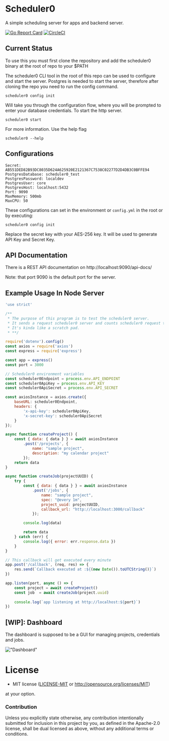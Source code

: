 # Scheduler0

A simple scheduling server for apps and backend server.

[![Go Report Card](https://goreportcard.com/badge/github.com/victorlenerd/scheduler0)](https://goreportcard.com/report/github.com/victorlenerd/scheduler0) 
[![CircleCI](https://circleci.com/gh/victorlenerd/scheduler0/tree/master.svg?style=svg)](https://circleci.com/gh/victorlenerd/scheduler0/tree/master)

## Current Status

To use this you must first clone the repository and add the scheduler0 binary at the root of repo to your $PATH
    
The scheduler0 CLI tool in the root of this repo can be used to configure and start the server.
Postgres is needed to start the server, therefore after cloning the repo you need to run the config command.
```shell
scheduler0 config init
```

Will take you through the configuration flow, where you will be prompted to enter your database credentials.
To start the http server.
```shell
scheduler0 start
```

For more information. Use the help flag
```shell
scheduler0 --help
```

## Configurations

```shell
Secret: AB551DED82B93DC8035D624A625920E2121367C7538C02277D2D4DB3C0BFFE94
PostgresDatabase: scheduler0_test
PostgresPassword: localdev
PostgresUser: core
PostgresHost: localhost:5432
Port: 9090
MaxMemory: 500mb
MaxCPU: 50
```

These configurations can set in the environment or `config.yml` in the root or by executing:

```shell
scheduler0 config init
```
Replace the secret key with your AES-256 key. It will be used to generate API Key and Secret Key.

## API Documentation

There is a REST API documentation on http://localhost:9090/api-docs/ [](http://localhost:9090/api-docs/)

Note: that port 9090 is the default port for the server.

## Example Usage In Node Server

```javascript
'use strict'

/**
 * The purpose of this program is to test the scheduler0 server.
 * It sends a request scheduler0 server and counts scheduler0 request to the callback url.
 * It's kinda like a scratch pad.
 * **/

require('dotenv').config()
const axios = require('axios')
const express = require('express')

const app = express()
const port = 3000

// Scheduler0 environment variables
const scheduler0Endpoint = process.env.API_ENDPOINT
const scheduler0ApiKey = process.env.API_KEY
const scheduler0ApiSecret = process.env.API_SECRET

const axiosInstance = axios.create({
    baseURL: scheduler0Endpoint,
    headers: {
        'x-api-key': scheduler0ApiKey,
        'x-secret-key': scheduler0ApiSecret
    }
});

async function createProject() {
    const { data: { data } } = await axiosInstance
        .post('/projects', {
            name: "sample project",
            description: "my calendar project"
        });
    return data
}

async function createJob(projectUUID) {
    try {
        const { data: { data } } = await axiosInstance
            .post('/jobs', {
                name: "sample project",
                spec: "@every 1m",
                project_uuid: projectUUID,
                callback_url: "http://localhost:3000/callback"
            });

        console.log(data)

        return data
    } catch (err) {
        console.log({ error: err.response.data })
    }
}

// This callback will get executed every minute
app.post('/callback', (req, res) => {
    res.send(`Callback executed at :${(new Date()).toUTCString()}`)
})

app.listen(port, async () => {
    const project = await createProject()
    const job  = await createJob(project.uuid)
   
    console.log(`app listening at http://localhost:${port}`)
})

```


## [WIP]: Dashboard

The dashboard is supposed to be a GUI for managing projects, credentials and jobs.

!["Dashboard"](./screenshots/screenshot.png)
 
# License

 * MIT license ([LICENSE-MIT](LICENSE-MIT) or
   http://opensource.org/licenses/MIT)

at your option.

### Contribution

Unless you explicitly state otherwise, any contribution intentionally submitted
for inclusion in this project by you, as defined in the Apache-2.0 license,
shall be dual licensed as above, without any additional terms or conditions.
